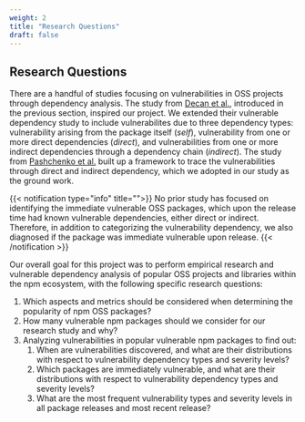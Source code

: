 ```yaml
---
weight: 2
title: "Research Questions"
draft: false
---
```


## Research Questions

There are a handful of studies focusing on vulnerabilities in OSS projects through dependency analysis. The study from [Decan et al.](https://dl.acm.org/doi/pdf/10.1145/3196398.3196401), introduced in the previous section, inspired our project. We extended their vulnerable dependency study to include vulnerabilites due to three dependency types: vulnerability arising from the package itself (*self*), vulnerability from one or more direct dependencies (*direct*), and vulnerabilities from one or more indirect dependencies through a dependency chain (*indirect*). The study from [Pashchenko et al.](https://www.researchgate.net/profile/Antonino-Sabetta/publication/328089558_Vulnerable_open_source_dependencies_counting_those_that_matter/links/5bd88e2da6fdcc3a8db16906/Vulnerable-open-source-dependencies-counting-those-that-matter.pdf) built up a framework to trace the vulnerabilities through direct and indirect dependency, which we adopted in our study as the ground work.

{{< notification type="info" title="">}}
No prior study has focused on identifying the immediate vulnerable OSS packages, which upon the release time had known vulnerable dependencies, either direct or indirect. Therefore, in addition to categorizing the vulnerability dependency, we also diagnosed if the package was immediate vulnerable upon release.
{{< /notification >}}

Our overall goal for this project was to perform empirical research and vulnerable dependency analysis of popular OSS projects and libraries within the npm ecosystem, with the following specific research questions:

1. Which aspects and metrics should be considered when determining the popularity of npm OSS packages?
1. How many vulnerable npm packages should we consider for our research study and why?
1. Analyzing vulnerabilities in popular vulnerable npm packages to find out:
    1. When are vulnerabilities discovered, and what are their distributions with respect to vulnerability dependency types and severity levels?
    1. Which packages are immediately vulnerable, and what are their distributions with respect to vulnerability dependency types and severity levels?
    1. What are the most frequent vulnerability types and severity levels in all package releases and most recent release?
